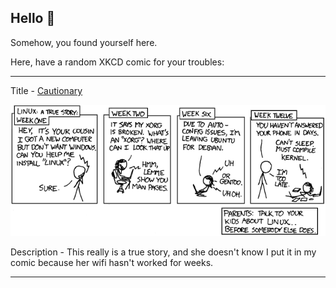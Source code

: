 ## Hello 👀

Somehow, you found yourself here.

Here, have a random XKCD comic for your troubles:

-----------------------------------

Title - [Cautionary](https://xkcd.com/456)

![Cautionary](./random_comic.png)

Description - This really is a true story, and she doesn't know I put it in my comic because her wifi hasn't worked for weeks.

-----------------------------------